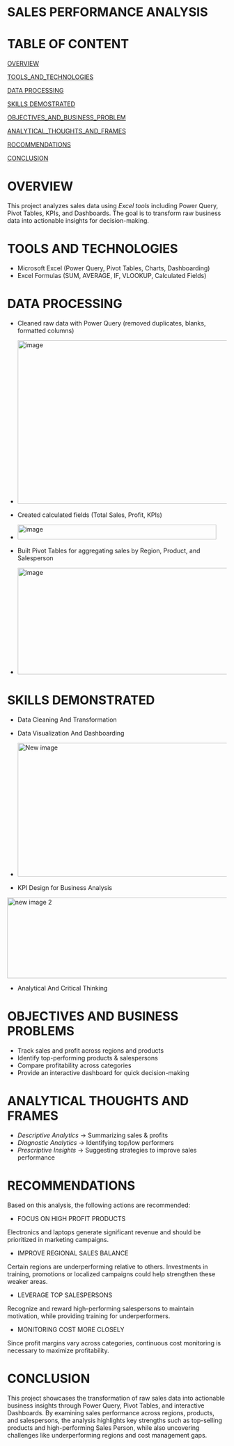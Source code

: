 # SALES PERFORMANCE ANALYSIS
#  TABLE OF CONTENT
[OVERVIEW](#OVERVIEW)

[TOOLS_AND_TECHNOLOGIES](#TOOLS-AND-TECHNOLOGIES)

[DATA PROCESSING](#DATA-PROCESSING)

[SKILLS DEMOSTRATED](#SKILLS-DEMONSTRATED)

[OBJECTIVES_AND_BUSINESS_PROBLEM](#OBJECTIVES-AND-BUSINESS_PROBLEM)

[ANALYTICAL_THOUGHTS_AND_FRAMES](#ANALYTICAL-THOUGHS-AND-FRAMES)

[ROCOMMENDATIONS](#ROCOMMENDATIONS)

[CONCLUSION](#CONCLUSION) 



# OVERVIEW
This project analyzes sales data using *Excel tools* including Power Query, Pivot Tables, KPIs, and Dashboards. The goal is to transform raw business data into actionable insights for decision-making.

#  TOOLS AND TECHNOLOGIES

* Microsoft Excel (Power Query, Pivot Tables, Charts, Dashboarding)
* Excel Formulas (SUM, AVERAGE, IF, VLOOKUP, Calculated Fields)

#  DATA PROCESSING

* Cleaned raw data with Power Query (removed duplicates, blanks, formatted columns)
* <img width="724" height="374" alt="image" src="https://github.com/user-attachments/assets/4166b2fa-11f9-41f2-a6be-9865fc81113f" />

* Created calculated fields (Total Sales, Profit, KPIs)
* <img width="456" height="34" alt="image" src="https://github.com/user-attachments/assets/c1cdcc28-1c56-4c61-a109-1e8d5613651c" />

* Built Pivot Tables for aggregating sales by Region, Product, and Salesperson
* <img width="791" height="244" alt="image" src="https://github.com/user-attachments/assets/b2045067-7fdc-411d-a4a8-7ac0a49068c1" />


#  SKILLS DEMONSTRATED

* Data Cleaning And Transformation

* Data Visualization And Dashboarding
* <img width="933" height="306" alt="New image" src="https://github.com/user-attachments/assets/7e178312-9c48-468f-a967-dbc4a3833e74" />


* KPI Design for Business Analysis
<img width="933" height="185" alt="new image 2" src="https://github.com/user-attachments/assets/e9b0c624-4a1b-414f-afb0-9ca44dc1acae" />

* Analytical And Critical Thinking


#  OBJECTIVES AND BUSINESS PROBLEMS

* Track sales and profit across regions and products
* Identify top-performing products & salespersons
* Compare profitability across categories
* Provide an interactive dashboard for quick decision-making


#  ANALYTICAL THOUGHTS AND FRAMES

* *Descriptive Analytics* → Summarizing sales & profits
* *Diagnostic Analytics* → Identifying top/low performers
* *Prescriptive Insights* → Suggesting strategies to improve sales performance


# RECOMMENDATIONS

Based on this analysis, the following actions are recommended:

* FOCUS ON HIGH PROFIT PRODUCTS

Electronics and laptops generate significant revenue and should be prioritized in marketing campaigns.

* IMPROVE REGIONAL SALES BALANCE

Certain regions are underperforming relative to others. Investments in training, promotions or localized campaigns could help strengthen these weaker areas.

* LEVERAGE TOP SALESPERSONS

Recognize and reward high-performing salespersons to maintain motivation, while providing training for underperformers.

* MONITORING COST MORE CLOSELY

Since profit margins vary across categories, continuous cost monitoring is necessary to maximize profitability.

# CONCLUSION

This project showcases the transformation of raw sales data into actionable business insights through Power Query, Pivot Tables, and interactive Dashboards. By examining sales performance across regions, products, and salespersons, the analysis highlights key strengths such as top-selling products and high-performing Sales Person, while also uncovering challenges like underperforming regions and cost management gaps.



